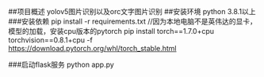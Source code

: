 ##项目概述
    yolov5图片识别以及orc文字图片识别
##安装环境
    python 3.8.1以上
###安装依赖
    pip install -r requirements.txt
    //因为本地电脑不是英伟达的显卡，模型的加载，安装cpu版本的pytorch
    pip install torch==1.7.0+cpu torchvision==0.8.1+cpu -f https://download.pytorch.org/whl/torch_stable.html

###启动flask服务
    python app.py
    